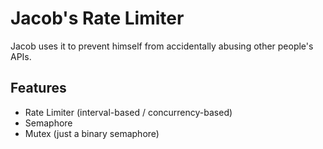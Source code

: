 # Jacob's Rate Limiter

Jacob uses it to prevent himself from accidentally abusing other people's APIs.

## Features

- Rate Limiter (interval-based / concurrency-based)
- Semaphore
- Mutex (just a binary semaphore)
